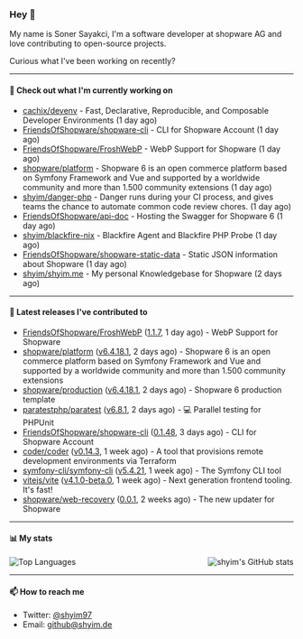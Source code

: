 ### Hey 👋

My name is Soner Sayakci, I'm a software developer at shopware AG and love contributing to open-source projects.

Curious what I've been working on recently?

---

#### 👷 Check out what I'm currently working on

- [cachix/devenv](https://github.com/cachix/devenv) - Fast, Declarative, Reproducible, and Composable Developer Environments (1 day ago)
- [FriendsOfShopware/shopware-cli](https://github.com/FriendsOfShopware/shopware-cli) - CLI for Shopware Account (1 day ago)
- [FriendsOfShopware/FroshWebP](https://github.com/FriendsOfShopware/FroshWebP) - WebP Support for Shopware (1 day ago)
- [shopware/platform](https://github.com/shopware/platform) - Shopware 6 is an open commerce platform based on Symfony Framework and Vue and supported by a worldwide community and more than 1.500 community extensions (1 day ago)
- [shyim/danger-php](https://github.com/shyim/danger-php) - Danger runs during your CI process, and gives teams the chance to automate common code review chores. (1 day ago)
- [FriendsOfShopware/api-doc](https://github.com/FriendsOfShopware/api-doc) - Hosting the Swagger for Shopware 6 (1 day ago)
- [shyim/blackfire-nix](https://github.com/shyim/blackfire-nix) - Blackfire Agent and Blackfire PHP Probe (1 day ago)
- [FriendsOfShopware/shopware-static-data](https://github.com/FriendsOfShopware/shopware-static-data) - Static JSON information about Shopware (1 day ago)
- [shyim/shyim.me](https://github.com/shyim/shyim.me) - My personal Knowledgebase for Shopware (2 days ago)

---

#### 🔭 Latest releases I've contributed to

- [FriendsOfShopware/FroshWebP](https://github.com/FriendsOfShopware/FroshWebP) ([1.1.7](https://github.com/FriendsOfShopware/FroshWebP/releases/tag/1.1.7), 1 day ago) - WebP Support for Shopware
- [shopware/platform](https://github.com/shopware/platform) ([v6.4.18.1](https://github.com/shopware/platform/releases/tag/v6.4.18.1), 2 days ago) - Shopware 6 is an open commerce platform based on Symfony Framework and Vue and supported by a worldwide community and more than 1.500 community extensions
- [shopware/production](https://github.com/shopware/production) ([v6.4.18.1](https://github.com/shopware/production/releases/tag/v6.4.18.1), 2 days ago) - Shopware 6 production template
- [paratestphp/paratest](https://github.com/paratestphp/paratest) ([v6.8.1](https://github.com/paratestphp/paratest/releases/tag/v6.8.1), 2 days ago) - :computer: Parallel testing for PHPUnit
- [FriendsOfShopware/shopware-cli](https://github.com/FriendsOfShopware/shopware-cli) ([0.1.48](https://github.com/FriendsOfShopware/shopware-cli/releases/tag/0.1.48), 3 days ago) - CLI for Shopware Account
- [coder/coder](https://github.com/coder/coder) ([v0.14.3](https://github.com/coder/coder/releases/tag/v0.14.3), 1 week ago) - A tool that provisions remote development environments via Terraform
- [symfony-cli/symfony-cli](https://github.com/symfony-cli/symfony-cli) ([v5.4.21](https://github.com/symfony-cli/symfony-cli/releases/tag/v5.4.21), 1 week ago) - The Symfony CLI tool
- [vitejs/vite](https://github.com/vitejs/vite) ([v4.1.0-beta.0](https://github.com/vitejs/vite/releases/tag/v4.1.0-beta.0), 1 week ago) - Next generation frontend tooling. It&#39;s fast!
- [shopware/web-recovery](https://github.com/shopware/web-recovery) ([0.0.1](https://github.com/shopware/web-recovery/releases/tag/0.0.1), 2 weeks ago) - The new updater for Shopware

---

#### 📊 My stats

<img align="right" alt="shyim's GitHub stats" src="https://github-readme-stats.vercel.app/api?username=shyim&count_private=1&show_icons=true&" />

![Top Languages](https://github-readme-stats.vercel.app/api/top-langs/?username=shyim)

---

#### 📫 How to reach me

- Twitter: [@shyim97](https://twitter.com/shyim97)
- Email: [github@shyim.de](mailto://github@shyim.de)
